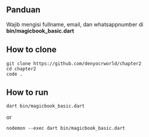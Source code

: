 ## Panduan
Wajib mengisi fullname, email, dan whatsappnumber di <b>bin/magicbook_basic.dart</b>

## How to clone
```
git clone https://github.com/denyocrworld/chapter2
cd chapter2
code .
```
## How to run
```
dart bin/magicbook_basic.dart
```

or
```
nodemon --exec dart bin/magicbook_basic.dart
```